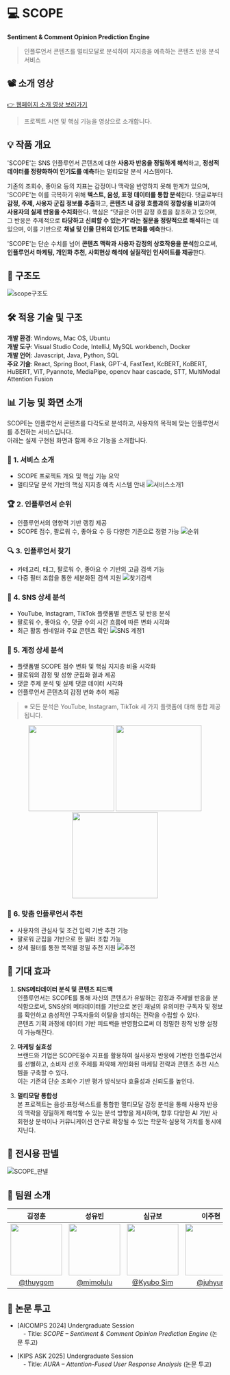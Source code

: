 # 💻 SCOPE
**Sentiment & Comment Opinion Prediction Engine**
>인플루언서 콘텐츠를 멀티모달로 분석하여 지지층을 예측하는 콘텐츠 반응 분석 서비스

## 📽️ 소개 영상
[👉 웹페이지 소개 영상 보러가기 ](https://youtu.be/your_video_link)  
>프로젝트 시연 및 핵심 기능을 영상으로 소개합니다.

## 💡 작품 개요
'SCOPE'는 SNS 인플루언서 콘텐츠에 대한 **사용자 반응을 정밀하게 해석**하고, **정성적 데이터를 정량화하여 인기도를 예측**하는 멀티모달 분석 시스템이다.

기존의 조회수, 좋아요 등의 지표는 감정이나 맥락을 반영하지 못해 한계가 있으며, 'SCOPE'는 이를 극복하기 위해 **텍스트, 음성, 표정 데이터를 통합 분석**한다. 댓글로부터 **감정, 주제, 사용자 군집 정보를 추출**하고, **콘텐츠 내 감정 흐름과의 정합성을 비교**하여 **사용자의 실제 반응을 수치화**한다. 핵심은 “댓글은 어떤 감정 흐름을 참조하고 있으며, 그 반응은 주제적으로 **타당하고 신뢰할 수 있는가”라는 질문을 정량적으로 해석**하는 데 있으며, 이를 기반으로 **채널 및 인물 단위의 인기도 변화를 예측**한다. 

'SCOPE'는 단순 수치를 넘어 **콘텐츠 맥락과 사용자 감정의 상호작용을 분석**함으로써, **인플루언서 마케팅, 개인화 추천, 사회현상 해석에 실질적인 인사이트를 제공**한다.

## 🧩 구조도
![scope구조도](https://github.com/user-attachments/assets/9e00cc09-2732-4743-8148-d281a7bbbd99)

## 🛠️ 적용 기술 및 구조
**개발 환경**: Windows, Mac OS, Ubuntu<br>
**개발 도구**: Visual Studio Code, IntelliJ, MySQL workbench, Docker<br>
**개발 언어**: Javascript, Java, Python, SQL<br>
**주요 기술**: React, Spring Boot, Flask, GPT-4, FastText, KcBERT, KoBERT, HuBERT, ViT, Pyannote, MediaPipe, opencv haar cascade, STT, MultiModal Attention Fusion

## 📊 기능 및 화면 소개
SCOPE는 인플루언서 콘텐츠를 다각도로 분석하고, 사용자의 목적에 맞는 인플루언서를 추천하는 서비스입니다.  
아래는 실제 구현된 화면과 함께 주요 기능을 소개합니다.

### 📌 1. 서비스 소개
- SCOPE 프로젝트 개요 및 핵심 기능 요약  
- 멀티모달 분석 기반의 핵심 지지층 예측 시스템 안내
 ![서비스소개1](https://github.com/user-attachments/assets/285752e0-59cb-4fa4-9e31-5a22a37d4abc)

### 🏆 2. 인플루언서 순위 
- 인플루언서의 영향력 기반 랭킹 제공  
- SCOPE 점수, 팔로워 수, 좋아요 수 등 다양한 기준으로 정렬 가능 
 ![순위](https://github.com/user-attachments/assets/e1182d63-336c-4679-b756-f4283635360d)

### 🔍 3. 인플루언서 찾기
- 카테고리, 태그, 팔로워 수, 좋아요 수 기반의 고급 검색 기능  
- 다중 필터 조합을 통한 세분화된 검색 지원
  ![찾기검색](https://github.com/user-attachments/assets/742b0c5d-6e19-4f11-ac5e-a68fd37ec7bd)

### 📱 4. SNS 상세 분석
- YouTube, Instagram, TikTok 플랫폼별 콘텐츠 및 반응 분석  
- 팔로워 수, 좋아요 수, 댓글 수의 시간 흐름에 따른 변화 시각화  
- 최근 활동 썸네일과 주요 콘텐츠 확인
 ![SNS 계정1](https://github.com/user-attachments/assets/9c3e562c-30e3-4938-8053-4d7c463d2f47)

### 👤 5. 계정 상세 분석
- 플랫폼별 SCOPE 점수 변화 및 핵심 지지층 비율 시각화  
- 팔로워의 감정 및 성향 군집화 결과 제공  
- 댓글 주제 분석 및 실제 댓글 데이터 시각화  
- 인플루언서 콘텐츠의 감정 변화 추이 제공

> ※ 모든 분석은 YouTube, Instagram, TikTok 세 가지 플랫폼에 대해 통합 제공됩니다.

 <p align="center">
  <img src="https://github.com/user-attachments/assets/33b11858-6cce-49a3-98f0-efb63f7daa54" height="200"/>
  <img src="https://github.com/user-attachments/assets/fdacfb7d-f05b-4f39-8bd0-04a51eb26754" height="200"/>
  <img src="https://github.com/user-attachments/assets/ee04b730-f2f0-470e-9821-a420b285c880" height="200"/>
</p>

### 🎯 6. 맞춤 인플루언서 추천
- 사용자의 관심사 및 조건 입력 기반 추천 기능  
- 팔로워 군집을 기반으로 한 필터 조합 가능  
- 상세 필터를 통한 목적별 정밀 추천 지원
 ![추천](https://github.com/user-attachments/assets/b2828313-5057-4df4-8a91-c301e04bf846)

## 🚀 기대 효과

1. **SNS메타데이터 분석 및 콘텐츠 피드백**  
   인플루언서는 SCOPE를 통해 자신의 콘텐츠가 유발하는 감정과 주제별 반응을 분석함으로써, SNS상의 메타데이터를 기반으로 본인 채널의 유의미한 구독자 및 정보를 확인하고 충성적인 구독자들의 이탈을 방지하는 전략을 수립할 수 있다.<br>콘텐츠 기획 과정에 데이터 기반 피드백을 반영함으로써 더 정밀한 창작 방향 설정이 가능해진다.

2. **마케팅 실효성**  
   브랜드와 기업은 SCOPE점수 지표를 활용하여 실사용자 반응에 기반한 인플루언서를 선별하고, 소비자 선호 주제를 파악해 개인화된 마케팅 전략과 콘텐츠 추천 시스템을 구축할 수 있다. <br>이는 기존의 단순 조회수 기반 평가 방식보다 효율성과 신뢰도를 높인다.

3. **멀티모달 통합성**  
   본 프로젝트는 음성·표정·텍스트를 통합한 멀티모달 감정 분석을 통해 사용자 반응의 맥락을 정밀하게 해석할 수 있는 분석 방향을 제시하며, 향후 다양한 AI 기반 사회현상 분석이나 커뮤니케이션 연구로 확장될 수 있는 학문적·실용적 가치를 동시에 지닌다.

## 🎨 전시용 판넬
![SCOPE_판넬](https://github.com/user-attachments/assets/d9e4e53f-930c-43e9-a288-c004cdb3df9f)

## 👥 팀원 소개
| 김정훈 | 성유빈 | 심규보 | 이주현 | 임예은 |
|:------:|:------:|:------:|:------:|:------:|
| <img src="https://github.com/thuygom.png" width="120"/> | <img src="https://github.com/mimolulu.png" width="120"/> | <img src="https://github.com/Qbooo.png" width="120"/> | <img src="https://github.com/hana03030.png" width="120"/> | <img src="https://github.com/ye-eun-min201.png" width="120"/> |
| [@thuygom](https://github.com/thuygom) | [@mimolulu](https://github.com/mimolulu) | [@Kyubo Sim](https://github.com/Qbooo) | [@juhyun](https://github.com/hana03030) | [@yeeunmin](https://github.com/ye-eun-min201) |

## 📄 논문 투고
-  [AICOMPS 2024] Undergraduate Session  
 - Title: *SCOPE – Sentiment & Comment Opinion Prediction Engine* (논문 투고)
 
-  [KIPS ASK 2025] Undergraduate Session  
 - Title: *AURA – Attention-Fused User Response Analysis* (논문 투고)
